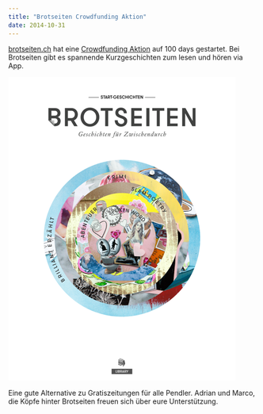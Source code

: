 ```yaml
---
title: "Brotseiten Crowdfunding Aktion"
date: 2014-10-31
---
```


[brotseiten.ch](http://www.brotseiten.com/) hat eine [Crowdfunding Aktion](http://www.100-days.net/de/projekt/brotseiten) auf 100 days gestartet. Bei Brotseiten gibt es spannende Kurzgeschichten zum lesen und hören via App. 

![image](images/tumblr_inline_nebaim5owi1rgk4c8.png)

Eine gute Alternative zu Gratiszeitungen für alle Pendler. Adrian und Marco, die Köpfe hinter Brotseiten freuen sich über eure Unterstützung.
